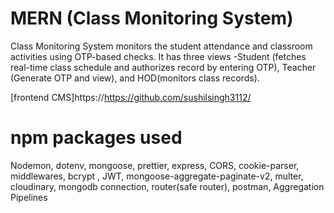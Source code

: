 # MERN (Class Monitoring System) 

Class Monitoring System monitors the student attendance and classroom activities using OTP-based checks. It has three views -Student (fetches real-time class schedule and authorizes record by entering OTP), Teacher (Generate OTP and view), and HOD(monitors class records).

[frontend CMS]https://https://github.com/sushilsingh3112/
<br>

# npm packages used
 Nodemon,
 dotenv,
 mongoose,
 prettier,
 express,
 CORS,
 cookie-parser,
 middlewares,
 bcrypt ,
 JWT,
 mongoose-aggregate-paginate-v2,
 multer,
 cloudinary,
 mongodb connection,
 router(safe router),
 postman,
 Aggregation Pipelines


